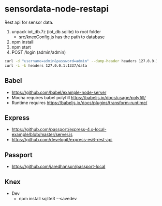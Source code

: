 # sensordata-node-restapi

Rest api for sensor data.

1. unpack iot_db.7z (iot_db.sqlite) to root folder
    * src/knexConfig.js has the path to database
1. npm install
1. npm start
1. POST /login (admin/admin)
```sh
curl -d "username=admin&password=admin" --dump-header headers 127.0.0.1:1337/login
curl -L -b headers 127.0.0.1:1337/data
```

## Babel
* https://github.com/babel/example-node-server
* Mocha requires babel polyfill <https://babeljs.io/docs/usage/polyfill/>
* Runtime requires <https://babeljs.io/docs/plugins/transform-runtime/>

## Express
* https://github.com/passport/express-4.x-local-example/blob/master/server.js
* https://github.com/developit/express-es6-rest-api

## Passport
* https://github.com/jaredhanson/passport-local

## Knex

* Dev
    * npm install sqlite3 --savedev